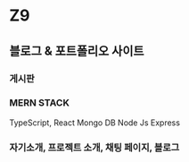 # Z9

## 블로그 & 포트폴리오 사이트

### 게시판 

### MERN STACK
TypeScript, React 
Mongo DB
Node Js Express

### 자기소개, 프로젝트 소개, 채팅 페이지, 블로그 


